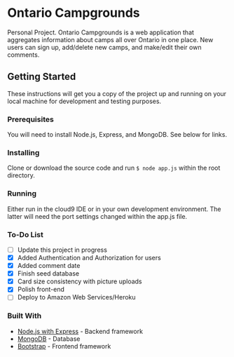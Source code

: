 # Ontario Campgrounds
Personal Project. Ontario Campgrounds is a web application that aggregates information about camps all over Ontario in one place. New users can sign up, add/delete new camps, and make/edit their own comments.

## Getting Started
These instructions will get you a copy of the project up and running on your local machine for development and testing purposes.

### Prerequisites
You will need to install Node.js, Express, and MongoDB. See below for links.

### Installing
Clone or download the source code and run ```$ node app.js``` within the root directory.

### Running
Either run in the cloud9 IDE or in your own development environment. The latter will need the port settings changed within the app.js file.

### To-Do List
- [ ] Update this project in progress 
- [x] Added Authentication and Authorization for users
- [x] Added comment date
- [x] Finish seed database
- [x] Card size consistency with picture uploads
- [x] Polish front-end
- [ ] Deploy to Amazon Web Services/Heroku

### Built With
* [Node.js with Express](https://expressjs.com/) - Backend framework
* [MongoDB](https://www.mongodb.com/) - Database
* [Bootstrap](https://getbootstrap.com/) - Frontend framework
